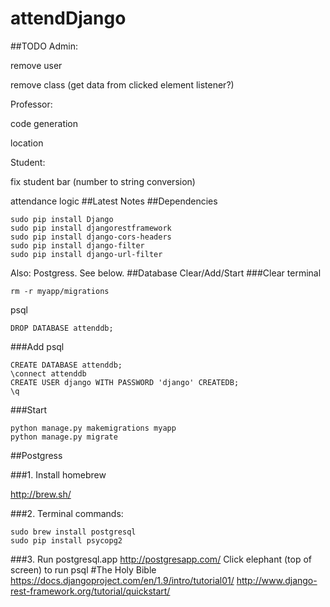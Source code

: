 # attendDjango
##TODO
Admin:

remove user

remove class (get data from clicked element listener?)

Professor:

code generation

location

Student:

fix student bar (number to string conversion)

attendance logic
##Latest Notes
##Dependencies
```
sudo pip install Django
sudo pip install djangorestframework
sudo pip install django-cors-headers
sudo pip install django-filter
sudo pip install django-url-filter
```
Also: Postgress. See below.
##Database Clear/Add/Start
###Clear
terminal
```
rm -r myapp/migrations
```
psql
```
DROP DATABASE attenddb;
```
###Add
psql
```
CREATE DATABASE attenddb;
\connect attenddb
CREATE USER django WITH PASSWORD 'django' CREATEDB;
\q
```
###Start
```
python manage.py makemigrations myapp
python manage.py migrate
```
##Postgress

###1. Install homebrew

http://brew.sh/

###2. Terminal commands:
```
sudo brew install postgresql
sudo pip install psycopg2
```

###3. Run postgresql.app
http://postgresapp.com/
Click elephant (top of screen) to run psql
#The Holy Bible
https://docs.djangoproject.com/en/1.9/intro/tutorial01/
http://www.django-rest-framework.org/tutorial/quickstart/